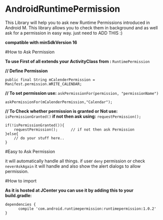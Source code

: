 # AndroidRuntimePermission

This Library will help you to ask new Runtime Permissions introduced in Android M. This library allows you to check them in background and as well ask for a permission in easy way. just need to ADD THIS :)

**compatible with minSdkVersion 16**

#How to Ask Permission 

**To use First of all extends your ActivityClass from :** `RuntimePermission`

**// Define Permission**

    public final String mCalenderPermission = Manifest.permission.WRITE_CALENDAR;
  
**// To set permission use:**  `askPermissionFor(permission, "permissionName")`

    askPermissionFor(mCalenderPermission,"Calendar");     
    
**// To Check whether permission is granted or Not use:** `isPermissionGranted()` **if not then ask using:** `requestPermission();`

    if(!isPermissionGranted()){
        requestPermission();      // if not then ask Permission
    }else{
        // do your stuff here..
    }
    

#Easy to Ask Permission

it will automatically handle all things. if user `deny` permission or check `neverAskAgain` it will handle and also show the alert dialogs to allow permission.

#How to import

**As it is hosted at JCenter you can use it by adding this to your build.gradle:**

    dependencies {
          compile 'com.android.runtimepermission:runtimepermission:1.0.2'
    }


